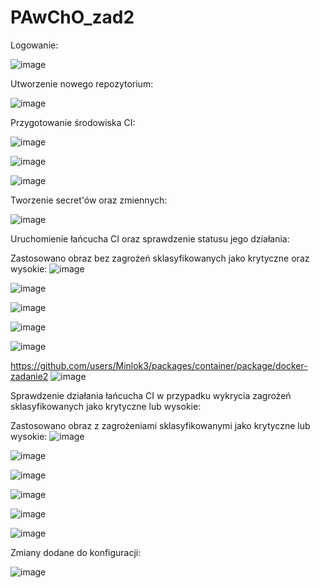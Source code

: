 # PAwChO_zad2

Logowanie:

![image](https://github.com/Minlok3/zad2/assets/161515539/1724b8f2-e7d4-48b2-a2a4-fbef80fb8af9)

Utworzenie nowego repozytorium:

![image](https://github.com/Minlok3/zad2/assets/161515539/d9649b11-6beb-48a2-9528-fcec2fab51c1)

Przygotowanie środowiska CI:

![image](https://github.com/Minlok3/zad2/assets/161515539/4f116066-1a32-47c4-86d1-7569dd2160f0)

![image](https://github.com/Minlok3/zad2/assets/161515539/a95c998b-4869-4a0b-80de-fad21adc156b)

![image](https://github.com/Minlok3/zad2/assets/161515539/9c9d7a30-c161-49e2-be89-007e9fab50a4)

Tworzenie secret'ów oraz zmiennych:

![image](https://github.com/Minlok3/zad2/assets/161515539/9003a411-47fe-45f2-a4bf-11155d062420)

Uruchomienie łańcucha CI oraz sprawdzenie statusu jego działania:

Zastosowano obraz bez zagrożeń sklasyfikowanych jako krytyczne oraz wysokie:
![image](https://github.com/Minlok3/zad2/assets/161515539/b819bd9c-a4d3-420d-99f4-ebc9062d673b)

![image](https://github.com/Minlok3/zad2/assets/161515539/9a1f79bd-4e8b-4816-83bf-2dd69a8edffe)

![image](https://github.com/Minlok3/zad2/assets/161515539/da9d03e1-4874-4a62-9586-b651595a7666)

![image](https://github.com/Minlok3/zad2/assets/161515539/c9c7d224-ea39-4b62-9e1a-21fd5368cf82)

![image](https://github.com/Minlok3/zad2/assets/161515539/8cc9ed0f-d142-4ec0-988a-a670e0e8ca88)

https://github.com/users/Minlok3/packages/container/package/docker-zadanie2
![image](https://github.com/Minlok3/zad2/assets/161515539/a197845e-fc38-4538-a95e-a023a186b345)


Sprawdzenie działania łańcucha CI w przypadku wykrycia zagrożeń sklasyfikowanych jako krytyczne lub wysokie:

Zastosowano obraz z zagrożeniami sklasyfikowanymi jako krytyczne lub wysokie:
![image](https://github.com/Minlok3/zad2/assets/161515539/1a6edd7f-5b78-48e1-ba42-d8adf64f3c78)

![image](https://github.com/Minlok3/zad2/assets/161515539/80f4e952-0f5c-41cf-8304-99b3b71196e1)

![image](https://github.com/Minlok3/zad2/assets/161515539/aa92a1ef-01b8-41bb-a8f8-0de8c9c96882)

![image](https://github.com/Minlok3/zad2/assets/161515539/1929074a-4691-4bc1-9b2a-b975c080b6ae)

![image](https://github.com/Minlok3/zad2/assets/161515539/dc55bdc6-2b21-41c4-8626-d11dd2ee3639)

![image](https://github.com/Minlok3/zad2/assets/161515539/84f3fd73-00de-46e9-9e27-d455da92903f)

Zmiany dodane do konfiguracji:

![image](https://github.com/Minlok3/zad2/assets/161515539/8e51a343-8417-4efe-b2fd-02c81c1e9137)





